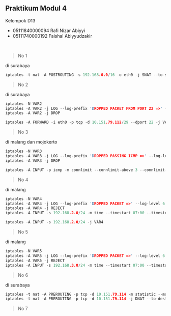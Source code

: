 ## Praktikum Modul 4
Kelompok D13
- 05111840000094 Rafi Nizar Abiyyi
- 05111740000192 Faishal Abiyyudzakir

<br>

> No 1

di surabaya
```c
iptables -t nat -A POSTROUTING -s 192.168.0.0/16 -o eth0 -j SNAT --to-source 10.151.78.58
```

> No 2

di surabaya
```c
iptables -N VAR2
iptables -A VAR2 -j LOG --log-prefix 'DROPPED PACKET FROM PORT 22 =>' --log-level 6
iptables -A VAR2 -j DROP

iptables -A FORWARD -i eth0 -p tcp -d 10.151.79.112/29 --dport 22 -j VAR2
```

> No 3

di malang dan mojokerto
```c
iptables -N VAR3
iptables -A VAR3 -j LOG --log-prefix 'DROPPED PASSING ICMP =>' --log-level 6
iptables -A VAR3 -j DROP

iptables -A INPUT -p icmp -m connlimit --connlimit-above 3 --connlimit-mask 0 -j VAR3
```

> No 4

di malang
```c
iptables -N VAR4
iptables -A VAR4 -j LOG --log-prefix 'DROPPED PACKET =>' --log-level 6
iptables -A VAR4 -j REJECT
iptables -A INPUT -s 192.168.2.0/24 -m time --timestart 07:00 --timestop 17:00 --weekdays Mon,Tue,Wed,Thu,Fri -j ACCEPT

iptables -A INPUT -s 192.168.2.0/24 -j VAR4
```

> No 5

di malang
```c
iptables -N VAR5
iptables -A VAR5 -j LOG --log-prefix 'DROPPED PACKET =>' --log-level 6
iptables -A VAR5 -j REJECT
iptables -A INPUT -s 192.168.3.0/24 -m time --timestart 07:00 --timestop 17:00 -j VAR5
```

> No 6

di surabaya
```c
iptables -t nat -A PREROUTING -p tcp -d 10.151.79.114 -m statistic --mode nth --every 2 --packet 0 -j DNAT --to-destination 192.168.0.10:80
iptables -t nat -A PREROUTING -p tcp -d 10.151.79.114 -j DNAT --to-destination 192.168.0.11:80
```

> No 7